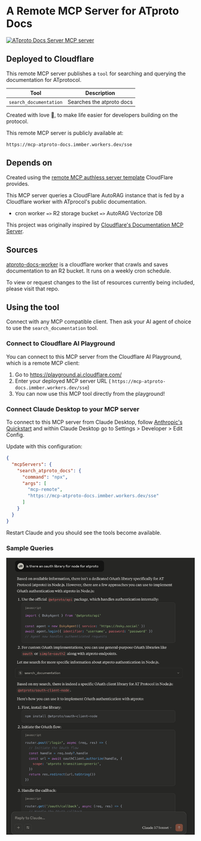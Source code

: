 # A Remote MCP Server for ATproto Docs 
<a href="https://glama.ai/mcp/servers/@immber/mcp-atproto-docs">
  <img width="380" height="200" src="https://glama.ai/mcp/servers/@immber/mcp-atproto-docs/badge" alt="ATproto Docs Server MCP server" />
</a>

## Deployed to Cloudflare 


This remote MCP server publishes a `tool` for searching and querying the documentation for ATprotocol.

| Tool                   | Description             |
|------------------------|-------------------------|
| `search_documentation` | Searches the atproto docs |


Created with love 💙, to make life easier for developers building on the protocol. 

This remote MCP server is publicly available at: 
```
https://mcp-atproto-docs.immber.workers.dev/sse
```

## Depends on

Created using the [remote MCP authless server template](https://github.com/cloudflare/ai/tree/main/demos/remote-mcp-authless) CloudFlare provides. 

This MCP server queries a CloudFlare AutoRAG instance that is fed by a Cloudflare worker with ATprocol's public documentation. 
* cron worker `=>`  R2 storage bucket `=>`  AutoRAG  Vectorize DB
  

This project was originally inspired by [Cloudflare's Documentation MCP Server](https://github.com/cloudflare/mcp-server-cloudflare/tree/main/apps/docs-vectorize). 


## Sources

[atproto-docs-worker](https://github.com/immber/atproto-docs-worker) is a cloudflare worker that crawls and saves documentation to an R2 bucket. It runs on a weekly cron schedule. 

To view or request changes to the list of resources currently being included, please visit that repo.  

## Using the tool
Connect with any MCP compatible client. Then ask your AI agent of choice to use the `search_documentation` tool. 

### Connect to Cloudflare AI Playground

You can connect to this MCP server from the Cloudflare AI Playground, which is a remote MCP client:

1. Go to https://playground.ai.cloudflare.com/
2. Enter your deployed MCP server URL ( `https://mcp-atproto-docs.immber.workers.dev/sse`)
3. You can now use this MCP tool directly from the playground!

### Connect Claude Desktop to your MCP server

To connect to this MCP server from Claude Desktop, follow [Anthropic's Quickstart](https://modelcontextprotocol.io/quickstart/user) and within Claude Desktop go to Settings > Developer > Edit Config.

Update with this configuration:

```json
{
  "mcpServers": {
    "search_atproto_docs": {
      "command": "npx",
      "args": [
        "mcp-remote",
        "https://mcp-atproto-docs.immber.workers.dev/sse"
      ]
    }
  }
}
```


Restart Claude and you should see the tools become available. 

### Sample Queries
![screenshot from claude desktop showing the results of a query about oauth](https://github.com/immber/mcp-atproto-docs/blob/b602d5b7a3c9609a2ff23e9c4572c34d30b50d99/Screenshot-oauth.png)
